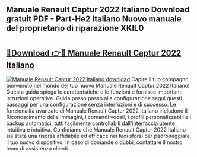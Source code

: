 ## Manuale Renault Captur 2022 Italiano Download gratuit PDF - Part-He2 Italiano Nuovo manuale del proprietario di riparazione XKIL0

# <h2><a href="http://dfdj9u.blite.top/?on=Manuale+Renault+Captur+2022+Italiano">🔗Download 👉🔴 Manuale Renault Captur 2022 Italiano</a></h2>

[![Manuale Renault Captur 2022 Italiano download](https://i.imgur.com/lujVjoI.png)](http://dfdj9u.blite.top/?on=Manuale+Renault+Captur+2022+Italiano)
Capire il tuo compagno benvenuto nel mondo del tuo nuovo Manuale Renault Captur 2022 Italiano! Questa guida spiega le caratteristiche e le funzioni e fornisce importanti istruzioni operative. Guida passo passo alla configurazione segui questi passaggi per una configurazione senza interruzioni e di successo. Le funzionalità avanzate di Manuale Renault Captur 2022 Italiano includono il Riconoscimento delle immagini, i comandi vocali, i profili personalizzabili e i backup automatici, tutti facilmente controllabili dall'interfaccia utente intuitiva e intuitiva. Confidiamo che Manuale Renault Captur 2022 Italiano sia stata una risorsa affidabile ed efficace nei tuoi sforzi per padroneggiare il tuo nuovo dispositivo. In caso di domande o dubbi, contattare il nostro team di assistenza clienti.
